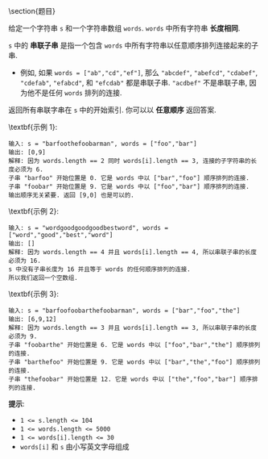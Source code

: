 \section{题目}

给定一个字符串 `s` 和一个字符串数组 `words`.  `words` 中所有字符串 **长度相同**. 

`s` 中的 **串联子串** 是指一个包含 `words` 中所有字符串以任意顺序排列连接起来的子串. 

- 例如, 如果 `words = ["ab","cd","ef"]`,  那么 `"abcdef"`,  `"abefcd"`, `"cdabef"`,  `"cdefab"`, `"efabcd"`,  和 `"efcdab"` 都是串联子串.  `"acdbef"` 不是串联子串, 因为他不是任何 `words` 排列的连接. 

返回所有串联字串在 `s` 中的开始索引. 你可以以 **任意顺序** 返回答案. 

\textbf{示例 1}: 

```
输入: s = "barfoothefoobarman", words = ["foo","bar"]
输出: [0,9]
解释: 因为 words.length == 2 同时 words[i].length == 3, 连接的子字符串的长度必须为 6. 
子串 "barfoo" 开始位置是 0. 它是 words 中以 ["bar","foo"] 顺序排列的连接. 
子串 "foobar" 开始位置是 9. 它是 words 中以 ["foo","bar"] 顺序排列的连接. 
输出顺序无关紧要. 返回 [9,0] 也是可以的. 
```

\textbf{示例 2}: 

```
输入: s = "wordgoodgoodgoodbestword", words = ["word","good","best","word"]
输出: []
解释: 因为 words.length == 4 并且 words[i].length == 4, 所以串联子串的长度必须为 16. 
s 中没有子串长度为 16 并且等于 words 的任何顺序排列的连接. 
所以我们返回一个空数组. 
```

\textbf{示例 3}: 

```
输入: s = "barfoofoobarthefoobarman", words = ["bar","foo","the"]
输出: [6,9,12]
解释: 因为 words.length == 3 并且 words[i].length == 3, 所以串联子串的长度必须为 9. 
子串 "foobarthe" 开始位置是 6. 它是 words 中以 ["foo","bar","the"] 顺序排列的连接. 
子串 "barthefoo" 开始位置是 9. 它是 words 中以 ["bar","the","foo"] 顺序排列的连接. 
子串 "thefoobar" 开始位置是 12. 它是 words 中以 ["the","foo","bar"] 顺序排列的连接. 
```

**提示**: 

- `1 <= s.length <= 104`
- `1 <= words.length <= 5000`
- `1 <= words[i].length <= 30`
- `words[i]` 和 `s` 由小写英文字母组成